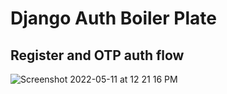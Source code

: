 # Django Auth Boiler Plate
## Register and OTP auth flow
![Screenshot 2022-05-11 at 12 21 16 PM](https://user-images.githubusercontent.com/55244065/167786825-d4a9dcca-af3a-4213-9d04-f2531e998aa8.png)
